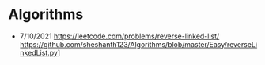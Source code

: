 # Algorithms
- 7/10/2021
https://leetcode.com/problems/reverse-linked-list/
https://github.com/sheshanth123/Algorithms/blob/master/Easy/reverseLinkedList.py]
